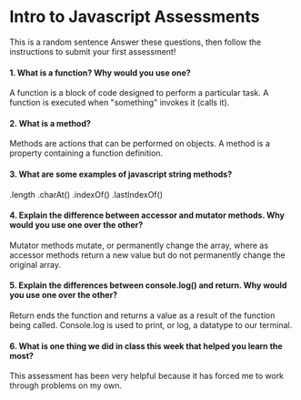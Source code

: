 # Intro to Javascript Assessments
This is a random sentence
Answer these questions, then follow the instructions to submit your first assessment!

#### 1. What is a function? Why would you use one?
A function is a block of code designed to perform a particular task.
A function is executed when "something" invokes it (calls it).

#### 2. What is a method?
Methods are actions that can be performed on objects.
A method is a property containing a function definition.

#### 3. What are some examples of javascript string methods?
.length .charAt() .indexOf() .lastIndexOf()

#### 4. Explain the difference between accessor and mutator methods. Why would you use one over the other?
Mutator methods mutate, or permanently change the array, where as accessor methods return a new value but do not permanently change the original array.  

#### 5. Explain the differences between console.log() and return. Why would you use one over the other?
Return ends the function and returns a value as a result of the function being called. Console.log is used to print, or log, a datatype to our terminal. 

#### 6. What is one thing we did in class this week that helped you learn the most?  
This assessment has been very helpful because it has forced me to work through problems on my own. 